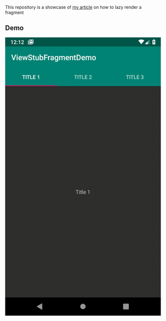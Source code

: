 This repository is a showcase of [my article](https://medium.com/@raymondctc/android-performance-lazy-inflating-fragment-with-viewstub-b51b2682ec0c) on how to lazy render a fragment
## Demo
![Demo](device-2019-02-20-001302.gif)
